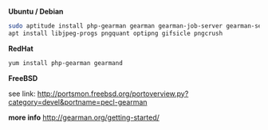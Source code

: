 **Ubuntu / Debian**

```sh
sudo aptitude install php-gearman gearman gearman-job-server gearman-server
apt install libjpeg-progs pngquant optipng gifsicle pngcrush 
```

**RedHat**

```sh
yum install php-gearman gearmand
```

**FreeBSD**

see link:
 http://portsmon.freebsd.org/portoverview.py?category=devel&portname=pecl-gearman

__more info__ http://gearman.org/getting-started/
